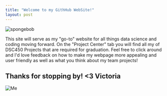 ```yaml
---
title: "Welcome to my GithHub WebSite!"
layout: post
---
```

![spongebob](https://user-images.githubusercontent.com/104641160/233070576-ecf4f993-67ea-4357-945f-98f868500bc9.jpg)

This site will serve as my "go-to" website for all things data science and coding moving forward. On the "Project Center" tab you will find all my of DSC450 Projects that are required for graduation. Feel free to click around and I'd love feedback on how to make my webpage more appealing and user friendly as well as what you think about my team projects! 

## Thanks for stopping by! <3 Victoria

![Me](https://github.com/victoriamaries.png)
